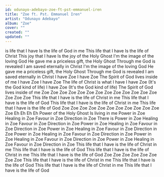```yaml
---
id: odunayo-adebayo-zoe-ft-pst-emmanuel-iren
title: "Zoe ft. Pst. Emmanuel Iren"
artist: "Odunayo Adebayo"
album: "Zoe"
cover: ""
created: ""
updated: ""
---
```


is life that I have
Is the life of God in me
This life that I have
Is the life of Christ
This joy that I have
Is the joy of the Holy Ghost
I'm the image of the loving God
He gave me a priceless gift, the Holy Ghost
Through me God is revealed
I am saved eternally in Christ
I'm the image of the loving God
He gave me a priceless gift, the Holy Ghost
Through me God is revealed
I am saved eternally in Christ
I have Zoe
I have Zoe
The Spirit of God lives inside of me
I have Zoe
I have Zoe
The life of Christ is what I have
I have Zoe
(It's the God kind of life)
I have Zoe
(It's the God kind of life)
The Spirit of God lives inside of me
Zoe Zoe
Zoe Zoe
Zoe Zoe
Zoe Zoe
Zoe Zoe
Zoe Zoe
Zoe Zoe
Zoe Zoe
This life that I have is the life of Christ in me
This life that I have is the life of God
This life that I have is the life of Christ in me
This life that I have is the life of God
Zoe Zoe
Zoe Zoe
Zoe Zoe
Zoe Zoe
Zoe Zoe
Zoe Zoe
Eh Eh
Eh Eh
Power of the Holy Ghost
Is living in me
Power in Zoe
Healing in Zoe
Favour in Zoe
Direction in Zoe
There is Power in Zoe
Healing in Zoe
Favour in Zoe
Direction in Zoe
Power in Zoe
Healing in Zoe
Favour in Zoe
Direction in Zoe
Power in Zoe
Healing in Zoe
Favour in Zoe
Direction in Zoe
Power in Zoe
Healing in Zoe
Favour in Zoe
Direction in Zoe
Power in Zoe
Healing in Zoe
Favour in Zoe
Direction in Zoe
Power in Zoe
Healing in Zoe
Favour in Zoe
Direction in Zoe
This life that I have is the life of Christ in me
This life that I have is the life of God
This life that I have is the life of Christ in me
This life that I have is the life of God
Zoe Zoe
Zoe Zoe
Zoe Zoe
Zoe Zoe
This life that I have is the life of Christ in me
This life that I have is the life of God
This life that I have is the life of Christ in me
This life that I have is the life of God